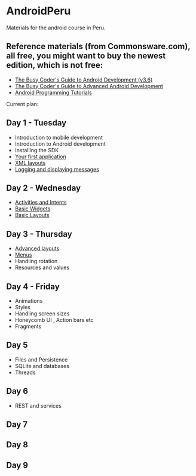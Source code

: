 AndroidPeru
===========

Materials for the android course in Peru.

## Reference materials (from Commonsware.com), all free, you might want to buy the newest edition, which is not free:
* [The Busy Coder's Guide to Android Development (v3.6)](http://commonsware.com/Android/Android_3-6-CC.pdf)
* [The Busy Coder's Guide to Advanced Android Development](http://commonsware.com/AdvAndroid/AdvAndroid-2_0-CC.pdf)
* [Android Programming Tutorials](http://commonsware.com/AndTutorials/AndTutorials-3_9-CC.pdf)

Current plan:

## Day 1 - Tuesday
* Introduction to mobile development
* Introduction to Android development
* Installing the SDK
* [Your first application](firstApp.md)
* [XML layouts](firstAppXml.md)
* [Logging and displaying messages](logging.md)

## Day 2 - Wednesday
* [Activities and Intents](activitiesAndIntents.md)
* [Basic Widgets](basicWidgets.md)
* [Basic Layouts](layouts.md)

## Day 3 - Thursday
* [Advanced layouts](advancedLayouts.md)
* [Menus](menus.md)
* Handling rotation
* Resources and values

## Day 4 - Friday
* Animations
* Styles
* Handling screen sizes
* Honeycomb UI , Action bars etc
* Fragments

## Day 5
* Files and Persistence
* SQLite and databases
* Threads

## Day 6
* REST and services

## Day 7

## Day 8

## Day 9
